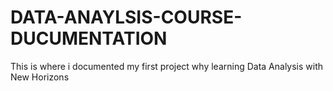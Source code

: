 # DATA-ANAYLSIS-COURSE-DUCUMENTATION
This is where i documented my first project why learning Data Analysis with New Horizons

